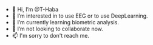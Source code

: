 - 👋 Hi, I’m @T-Haba
- 👀 I’m interested in to use EEG or to use DeepLearning.
- 🌱 I’m currently learning biometric analysis. 
- 💞️ I’m not looking to collaborate now.
- 📫 I'm sorry to don't reach me.

<!---
T-Haba/T-Haba is a ✨ special ✨ repository because its `README.md` (this file) appears on your GitHub profile.
You can click the Preview link to take a look at your changes.
--->
